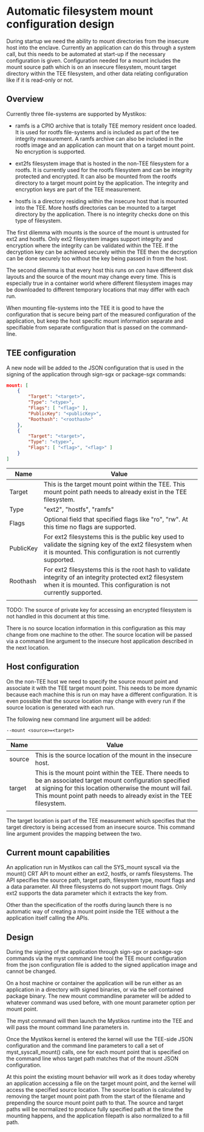 # Automatic filesystem mount configuration design

During startup we need the ability to mount directories from the insecure host into the enclave.
Currently an application can do this through a system call,
but this needs to be automated at start-up if the necessary configuration is given.
Configuration needed for a mount includes the mount source path which is on an insecure filesystem,
mount target directory within the TEE filesystem,
and other data relating configuration like if it is read-only or not.

## Overview

Currently three file-systems are supported by Mystikos:

* ramfs is a CPIO archive that is totally TEE memory resident once loaded.
It is used for rootfs file-systems and is included as part of the tee integrity measurement.
A ramfs archive can also be included in the rootfs image and an application can mount that on a target mount point.
No encryption is supported.

* ext2fs filesystem image that is hosted in the non-TEE filesystem for a rootfs.
It is currently used for the rootfs filesystem and can be integrity protected and encrypted.
It can also be mounted from the rootfs directory to a target mount point by the application.
The integrity and encryption keys are part of the TEE measurement.

* hostfs is a directory residing within the insecure host that is mounted into the TEE.
More hostfs directories can be mounted to a target directory by the application.
There is no integrity checks done on this type of filesystem.

The first dilemma with mounts is the source of the mount is untrusted for ext2 and hostfs.
Only ext2 filesystem images support integrity and encryption where the integrity can be validated within the TEE.
If the decryption key can be achieved securely within the TEE then the decryption can be done securely too without the key being passed in from the host.

The second dilemma is that every host this runs on *can* have different disk layouts and the source of the mount may change every time.
This is especially true in a container world where different filesystem images may be downloaded to different temporary locations that may differ with each run.

When mounting file-systems into the TEE it is good to have the configuration that is secure being part of the measured configuration of the application,
but keep the host specific mount information separate and specifiable from separate configuration that is passed on the command-line.

## TEE configuration

A new node will be added to the JSON configuration that is used in the signing of the application through sign-sgx or package-sgx commands:

```json
mount: [
    {
        "Target": "<target>",
        "Type": "<type>",
        "Flags": [ "<flag>" ],
        "PublicKey": "<publicKey>",
        "Roothash": "<roothash>"
    },
    {
        "Target": "<target>",
        "Type": "<type>",
        "Flags": [ "<flag>", "<flag>" ]
    }
]
```

| Name | Value |
| -- | -- |
| Target | This is the target mount point within the TEE. This mount point path needs to already exist in the TEE filesystem. |
| Type | "ext2", "hostfs", "ramfs" |
| Flags | Optional field that specified flags like "ro", "rw". At this time no flags are supported. |
| PublicKey | For ext2 filesystems this is the public key used to validate the signing key of the ext2 filesystem when it is mounted. This configuration is not currently supported. |
| Roothash | For ext2 filesystems this is the root hash to validate integrity of an integrity protected ext2 filesystem when it is mounted. This configuration is not currently supported. |
| | |

TODO: The source of private key for accessing an encrypted filesystem is not handled in this document at this time.

There is no source location information in this configuration as this may change from one machine to the other.
The source location will be passed via a command line argument to the insecure host application described in the next location.

## Host configuration

On the non-TEE host we need to specify the source mount point and associate it with the TEE target mount point.
This needs to be more dynamic because each machine this is run on may have a different configuration.
It is even possible that the source location may change with every run if the source location is generated with each run.

The following new command line argument will be added:

```text
--mount <source>=<target>
```

| Name | Value |
| -- | -- |
| source | This is the source location of the mount in the insecure host. |
| target | This is the mount point within the TEE. There needs to be an associated target mount configuration specified at signing for this location otherwise the mount will fail. This mount point path needs to already exist in the TEE filesystem. |
| | |

The target location is part of the TEE measurement which specifies that the target directory is being accessed from an insecure source.
This command line argument provides the mapping between the two.

## Current mount capabilities

An application run in Mystikos can call the SYS_mount syscall via the mount() CRT API to mount either an ext2, hostfs, or ramfs filesystems.
The API specifies the source path, target path, filesystem type, mount flags and a data parameter.
All three filesystems do not support mount flags.
Only ext2 supports the data parameter which it extracts the key from.

Other than the specification of the rootfs during launch there is no automatic way of creating a mount point inside the TEE without a the application itself calling the APIs.

## Design

During the signing of the application through sign-sgx or package-sgx commands via the myst command line tool the TEE mount configuration from the json configuration file is added to the signed application image and cannot be changed.

On a host machine or container the application will be run either as an application in a directory with signed binaries, or via the self contained package binary.
The new mount commandline parameter will be added to whatever command was used before, with one mount parameter option per mount point.

The myst command will then launch the Mystikos runtime into the TEE and will pass the mount command line parameters in.

Once the Mystikos kernel is entered the kernel will use the TEE-side JSON configuration and the command line parameters to call a set of myst_syscall_mount() calls, one for each mount point that is specified on the command line whos target path matches that of the mount JSON configuration.

At this point the existing mount behavior will work as it does today whereby an application accessing a file on the target mount point, and the kernel will access the specified source location.
The source location is calculated by removing the target mount point  path from the start of the filename and prepending the source mount point path to that.
The source and target paths will be normalized to produce fully specified path at the time the mounting happens, and the application filepath is also normalized to a fill path.
